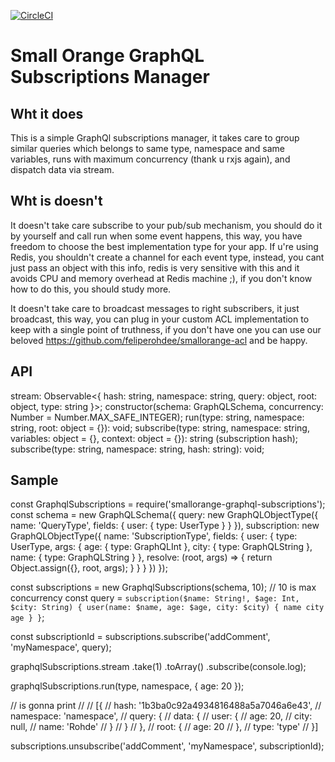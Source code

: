 [![CircleCI](https://circleci.com/gh/feliperohdee/smallorange-graphql-subscriptions.svg?style=svg)](https://circleci.com/gh/feliperohdee/smallorange-graphql-subscriptions)

# Small Orange GraphQL Subscriptions Manager

## Wht it does

This is a simple GraphQl subscriptions manager, it takes care to group similar queries which belongs to same type, namespace and same variables, runs with maximum concurrency (thank u rxjs again), and dispatch data via stream.

## Wht is doesn't

It doesn't take care subscribe to your pub/sub mechanism, you should do it by yourself and call run when some event happens, this way, you have freedom to choose the best implementation type for your app. If u're using Redis, you shouldn't create a channel for each event type, instead, you cant just pass an object with this info, redis is very sensitive with this and it avoids CPU and memory overhead at Redis machine ;), if you don't know how to do this, you should study more.

It doesn't take care to broadcast messages to right subscribers, it just broadcast, this way, you can plug in your custom ACL implementation to keep with a single point of truthness, if you don't have one you can use our beloved https://github.com/feliperohdee/smallorange-acl and be happy.

## API
stream: Observable<{
	hash: string,
	namespace: string,
	query: object,
	root: object,
	type: string
}>;
constructor(schema: GraphQLSchema, concurrency: Number = Number.MAX_SAFE_INTEGER);
run(type: string, namespace: string, root: object = {}): void;
subscribe(type: string, namespace: string, variables: object = {}, context: object = {}): string (subscription hash);
subscribe(type: string, namespace: string, hash: string): void;

## Sample

const GraphqlSubscriptions = require('smallorange-graphql-subscriptions');
const schema = new GraphQLSchema({
    query: new GraphQLObjectType({
        name: 'QueryType',
        fields: {
            user: {
                type: UserType
            }
        }
    }),
    subscription: new GraphQLObjectType({
        name: 'SubscriptionType',
        fields: {
            user: {
                type: UserType,
                args: {
                    age: {
                        type: GraphQLInt
                    },
                    city: {
                        type: GraphQLString
                    },
                    name: {
                        type: GraphQLString
                    }
                },
                resolve: (root, args) => {
                    return Object.assign({}, root, args);
                }
            }
        }
    })
});

const subscriptions = new GraphqlSubscriptions(schema, 10); // 10 is max concurrency
const query = `subscription($name: String!, $age: Int, $city: String) {
        user(name: $name, age: $age, city: $city) {
            name
            city
            age
        }
    }`;

const subscriptionId = subscriptions.subscribe('addComment', 'myNamespace', query);

graphqlSubscriptions.stream
	.take(1)
    .toArray()
    .subscribe(console.log);

   graphqlSubscriptions.run(type, namespace, {
        age: 20
    });

// is gonna print
//
// [{
//     hash: '1b3ba0c92a4934816488a5a7046a6e43',
//     namespace: 'namespace',
//     query: {
//         data: {
//             user: {
//                 age: 20,
//                 city: null,
//                 name: 'Rohde'
//             }
//         }
//     },
//     root: {
//         age: 20
//     },
//     type: 'type'
// }]

subscriptions.unsubscribe('addComment', 'myNamespace', subscriptionId);



